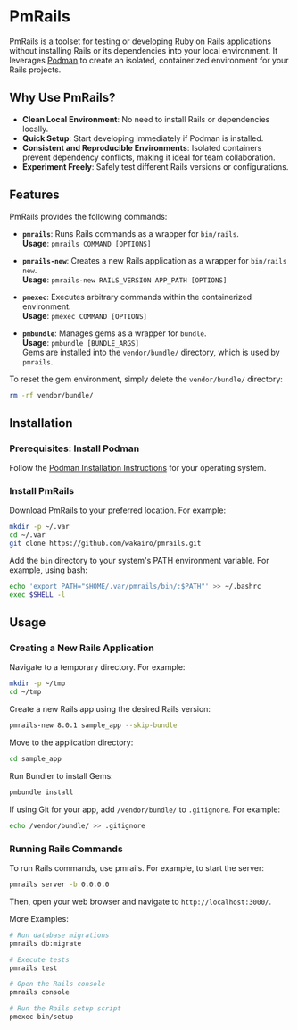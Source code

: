 # PmRails

PmRails is a toolset for testing or developing Ruby on Rails applications
without installing Rails or its dependencies into your local environment.
It leverages [Podman](https://docs.podman.io/en/latest/)
to create an isolated, containerized environment for your Rails projects.

## Why Use PmRails?

- **Clean Local Environment**: No need to install Rails or dependencies locally.
- **Quick Setup**: Start developing immediately if Podman is installed.
- **Consistent and Reproducible Environments**: Isolated containers prevent dependency conflicts, making it ideal for team collaboration.
- **Experiment Freely**: Safely test different Rails versions or configurations.

## Features

PmRails provides the following commands:

- **`pmrails`**: Runs Rails commands as a wrapper for `bin/rails`.\
  **Usage**: `pmrails COMMAND [OPTIONS]`

- **`pmrails-new`**: Creates a new Rails application as a wrapper for `bin/rails new`.\
  **Usage**: `pmrails-new RAILS_VERSION APP_PATH [OPTIONS]`

- **`pmexec`**: Executes arbitrary commands within the containerized environment.\
  **Usage**: `pmexec COMMAND [OPTIONS]`

- **`pmbundle`**: Manages gems as a wrapper for `bundle`.\
  **Usage**: `pmbundle [BUNDLE_ARGS]`\
  Gems are installed into the `vendor/bundle/` directory, which is used by `pmrails`.

To reset the gem environment, simply delete the `vendor/bundle/` directory:

```sh
rm -rf vendor/bundle/
```

## Installation

### Prerequisites: Install Podman

Follow the [Podman Installation Instructions](https://podman.io/docs/installation) for your operating system.

### Install PmRails

Download PmRails to your preferred location. For example:

```sh
mkdir -p ~/.var
cd ~/.var
git clone https://github.com/wakairo/pmrails.git
```

 Add the `bin` directory to your system's PATH environment variable. For example, using bash:

 ```sh
 echo 'export PATH="$HOME/.var/pmrails/bin/:$PATH"' >> ~/.bashrc
 exec $SHELL -l
 ```


## Usage

### Creating a New Rails Application

Navigate to a temporary directory. For example:

```sh
mkdir -p ~/tmp
cd ~/tmp
```

Create a new Rails app using the desired Rails version:

```sh
pmrails-new 8.0.1 sample_app --skip-bundle
```

Move to the application directory:

```sh
cd sample_app
```

Run Bundler to install Gems:

```sh
pmbundle install
```

If using Git for your app, add `/vendor/bundle/` to `.gitignore`. For example:

```sh
echo /vendor/bundle/ >> .gitignore
```

### Running Rails Commands

To run Rails commands, use pmrails. For example, to start the server:

```sh
pmrails server -b 0.0.0.0
```

Then, open your web browser and navigate to `http://localhost:3000/`.

More Examples:

```sh
# Run database migrations
pmrails db:migrate

# Execute tests
pmrails test

# Open the Rails console
pmrails console

# Run the Rails setup script
pmexec bin/setup
```
